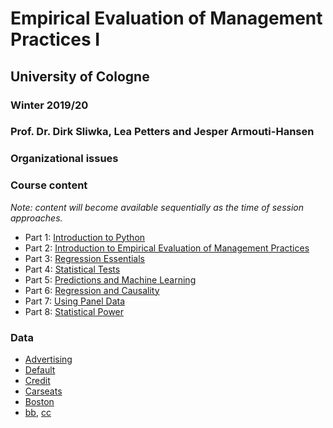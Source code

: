 # Empirical Evaluation of Management Practices I
## University of Cologne
### Winter 2019/20
### Prof. Dr. Dirk Sliwka, Lea Petters and Jesper Armouti-Hansen

### Organizational issues

### Course content
_Note: content will become available sequentially as the time of session approaches._
- Part 1: [Introduction to Python](https://raw.githubusercontent.com/jeshan49/eemp2/master/L1.pdf)
- Part 2: [Introduction to Empirical Evaluation of Management Practices](https://raw.githubusercontent.com/jeshan49/eemp2/master/L2.pdf)
- Part 3: [Regression Essentials](https://raw.githubusercontent.com/jeshan49/eemp2/master/L3.pdf)
- Part 4: [Statistical Tests](https://raw.githubusercontent.com/jeshan49/eemp2/master/L3.pdf)
- Part 5: [Predictions and Machine Learning](https://raw.githubusercontent.com/jeshan49/eemp2/master/L4.pdf)
- Part 6: [Regression and Causality](https://raw.githubusercontent.com/jeshan49/eemp2/master/L5.pdf)
- Part 7: [Using Panel Data](https://raw.githubusercontent.com/jeshan49/eemp2/master/L6.pdf)
- Part 8: [Statistical Power](https://raw.githubusercontent.com/jeshan49/eemp2/master/L6.pdf)

### Data
- [Advertising](https://raw.githubusercontent.com/jeshan49/eemp2/master/Advertising2.csv)
- [Default](https://raw.githubusercontent.com/jeshan49/eemp2/master/Default.csv)
- [Credit](https://raw.githubusercontent.com/jeshan49/eemp2/master/Credit.csv)
- [Carseats](https://raw.githubusercontent.com/jeshan49/eemp2/master/Carseats.csv)
- [Boston](https://raw.githubusercontent.com/jeshan49/eemp2/master/Boston.csv)
- [bb](https://raw.githubusercontent.com/jeshan49/eemp2/master/ind.pdf), [cc](https://raw.githubusercontent.com/jeshan49/eemp2/master/demo.html)

